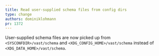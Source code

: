 ```yaml
---
title: Read user-supplied schema files from config dirs
type: change
authors: dominiklohmann
pr: 1372
---
```


User-supplied schema files are now picked up from `<SYSCONFDIR>/vast/schema` and
`<XDG_CONFIG_HOME>/vast/schema` instead of `<XDG_DATA_HOME>/vast/schema`.
